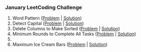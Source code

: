 ### January LeetCoding Challenge
1. Word Pattern ([Problem](https://leetcode.com/problems/word-pattern/description/) | [Solution](WordPattern.java))
2. Detect Capital ([Problem](https://leetcode.com/problems/detect-capital/description/) | [Solution](DetectCapital.java))
3. Delete Columns to Make Sorted ([Problem](https://leetcode.com/problems/delete-columns-to-make-sorted/description/) | [Solution](DeleteColumnsToMakeSorted.java))
4. Minimum Rounds to Complete All Tasks ([Problem](https://leetcode.com/problems/minimum-rounds-to-complete-all-tasks/description/) | [Solution](MinimumRoundsToCompleteAllTasks.java))
5. 
6. Maximum Ice Cream Bars ([Problem](https://leetcode.com/problems/maximum-ice-cream-bars/description/) | [Solution](MaximumIceCreamBars.java))